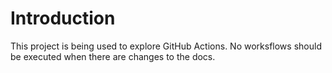 # Introduction

This project is being used to explore GitHub Actions.  No worksflows should be executed when there are changes to the docs.